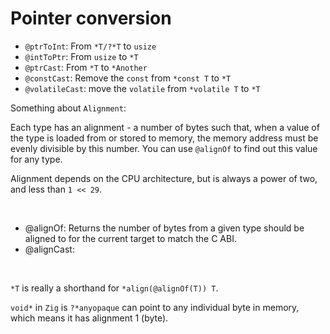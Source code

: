 # Pointer conversion

- `@ptrToInt`: From `*T/?*T` to `usize`
- `@intToPtr`: From `usize` to `*T`
- `@ptrCast`: From `*T` to `*Another`
- `@constCast`: Remove the `const` from `*const T` to `*T`
- `@volatileCast`: move the `volatile` from `*volatile T` to `*T`

Something about `Alignment`:

Each type has an alignment - a number of bytes such that, when a value of the
type is loaded from or stored to memory, the memory address must be evenly
divisible by this number. You can use `@alignOf` to find out this value for
any type.

Alignment depends on the CPU architecture, but is always a power of two, and
less than `1 << 29`.

</br>

- @alignOf: Returns the number of bytes from a given type should be aligned to
for the current target to match the C ABI.
- @alignCast:

</br>

`*T` is really a shorthand for `*align(@alignOf(T)) T`.

`void*` in `Zig` is `?*anyopaque` can point to any individual byte in memory,
which means it has alignment 1 (byte).

</br>
